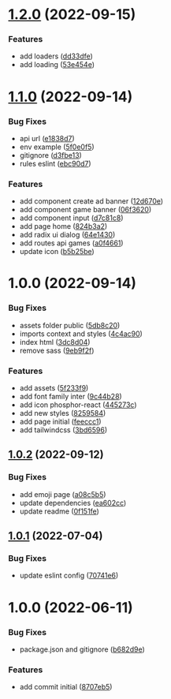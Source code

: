 # [1.2.0](https://github.com/ialexanderbrito/duo/compare/v1.1.0...v1.2.0) (2022-09-15)


### Features

* add loaders ([dd33dfe](https://github.com/ialexanderbrito/duo/commit/dd33dfe60a6ef075c85c6533c0f1fe9a27f8a741))
* add loading ([53e454e](https://github.com/ialexanderbrito/duo/commit/53e454ef8aababc5858b6dd0af9e5efa419554cb))

# [1.1.0](https://github.com/ialexanderbrito/duo/compare/v1.0.0...v1.1.0) (2022-09-14)


### Bug Fixes

* api url ([e1838d7](https://github.com/ialexanderbrito/duo/commit/e1838d7d72208b065332597fb45af747966ee075))
* env example ([5f0e0f5](https://github.com/ialexanderbrito/duo/commit/5f0e0f55cb630945744ab2eb6f2949186a2b6187))
* gitignore ([d3fbe13](https://github.com/ialexanderbrito/duo/commit/d3fbe1334fdbe4dcf3eadf4577ff75a9bf1e5212))
* rules eslint ([ebc90d7](https://github.com/ialexanderbrito/duo/commit/ebc90d72de6aa0bfa7402c59a24d80e44145e683))


### Features

* add component create ad banner ([12d670e](https://github.com/ialexanderbrito/duo/commit/12d670e53e70093e56e22ac2e2b36f2fc0e764bd))
* add component game banner ([06f3620](https://github.com/ialexanderbrito/duo/commit/06f3620fb49ed65c3757a4701491dd8e6a9825a8))
* add component input ([d7c81c8](https://github.com/ialexanderbrito/duo/commit/d7c81c8b89dfea625c276d61572aa2eb1e207c33))
* add page home ([824b3a2](https://github.com/ialexanderbrito/duo/commit/824b3a2f57c698ca96c3a98c55b15651560ae5c2))
* add radix ui dialog ([64e1430](https://github.com/ialexanderbrito/duo/commit/64e1430392719c99b0453347ef8ed0f063feca03))
* add routes api games ([a0f4661](https://github.com/ialexanderbrito/duo/commit/a0f46613ba287721315f4b1d95c9943ba8d55434))
* update icon ([b5b25be](https://github.com/ialexanderbrito/duo/commit/b5b25bea2cbc47822a72b055172ae12fb692e465))

# 1.0.0 (2022-09-14)


### Bug Fixes

* assets folder public ([5db8c20](https://github.com/ialexanderbrito/duo/commit/5db8c20d29633a205cbaeeb88e5f4871df85e91e))
* imports context and styles ([4c4ac90](https://github.com/ialexanderbrito/duo/commit/4c4ac906cc4994ceb04cadebbcf0013dad9dc4a8))
* index html ([3dc8d04](https://github.com/ialexanderbrito/duo/commit/3dc8d04f7a342f6f50876c0c5958c12e5797289b))
* remove sass ([9eb9f2f](https://github.com/ialexanderbrito/duo/commit/9eb9f2f9e6d374ec359b00685ab93435508220ef))


### Features

* add assets ([5f233f9](https://github.com/ialexanderbrito/duo/commit/5f233f902b38a9d159a10a56f5fef5cfd7f5bf73))
* add font family inter ([9c44b28](https://github.com/ialexanderbrito/duo/commit/9c44b286dea7ce4d65a74456b952e48535d6509f))
* add icon phosphor-react ([445273c](https://github.com/ialexanderbrito/duo/commit/445273ce60fb31e6928bebf5f5006e4e087f8d62))
* add new styles ([8259584](https://github.com/ialexanderbrito/duo/commit/825958492bdb0a5d63f00654dcef7648d44ec862))
* add page initial ([feeccc1](https://github.com/ialexanderbrito/duo/commit/feeccc167a20085c14a9abbf9891ea4d684cd189))
* add tailwindcss ([3bd6596](https://github.com/ialexanderbrito/duo/commit/3bd65962d0e7487e13643156a1a33f642e7ff2fd))

## [1.0.2](https://github.com/alxUI/boilerplate-vite/compare/v1.0.1...v1.0.2) (2022-09-12)


### Bug Fixes

* add emoji page ([a08c5b5](https://github.com/alxUI/boilerplate-vite/commit/a08c5b50ff8df980a854e6a30fff3e10b1b239e7))
* update dependencies ([ea602cc](https://github.com/alxUI/boilerplate-vite/commit/ea602cca8ed5c19a313fb09d98864a4cebf6388a))
* update readme ([0f151fe](https://github.com/alxUI/boilerplate-vite/commit/0f151fe5f6e085b3061bba03f29e364c73efceed))

## [1.0.1](https://github.com/alxUI/boilerplate-vite/compare/v1.0.0...v1.0.1) (2022-07-04)


### Bug Fixes

* update eslint config ([70741e6](https://github.com/alxUI/boilerplate-vite/commit/70741e674ac6c9d5f64a588a8fe8d5ebbd3b4eb6))

# 1.0.0 (2022-06-11)


### Bug Fixes

* package.json and gitignore ([b682d9e](https://github.com/alxUI/boilerplate-vite/commit/b682d9ee4d5521390a2050ae803628c984ca196a))


### Features

* add commit initial ([8707eb5](https://github.com/alxUI/boilerplate-vite/commit/8707eb5539fdc09b52db5a285350e4444c14c830))
